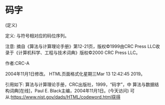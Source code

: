 # 码字


(定义)



定义:
与符号相对应的码位序列。



注意:
摘自《算法与计算理论手册》第12-21页，版权©1999由CRC Press LLC收录于《计算机科学、工程与技术词典》版权©2000 CRC Press LLC。


作者:CRC-A







2004年11月1日修改。
HTML页面格式化星期三Mar 13 12:42:45 2019。



引用如下:
算法与计算理论手册，CRC出版社，1999，“码字”，中
算法与数据结构词典[在线]，Paul E. Black主编，2004年11月1日。(今天访问)
可从:https://www.nist.gov/dads/HTML/codeword.html获得